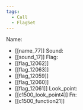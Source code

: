 ```yaml
---
tags:
  - Call
  - FlagSet
---
```

Name:
- [[name_77]]
Sound:
- [[sound_17]]
Flag:
- [[flag_12062]]
- [[flag_12063]]
- [[flag_12059]]
- [[flag_12060]]
- [[flag_12061]]
Look_point:
- [[c1500_look_point4]]
Fn:
- [[c1500_function21]]
